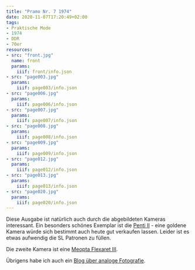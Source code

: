 ```yaml
---
title: "Pramo Nr. 7 1974"
date: 2020-11-07T17:20:49+02:00
tags:
- Praktische Mode
- 1974
- DDR
- 70er
resources:
- src: "front.jpg"
  name: front
  params:
    iiif: front/info.json
- src: "page003.jpg"
  params:
    iiif: page003/info.json
- src: "page006.jpg"
  params:
    iiif: page006/info.json
- src: "page007.jpg"
  params:
    iiif: page007/info.json
- src: "page008.jpg"
  params:
    iiif: page008/info.json
- src: "page009.jpg"
  params:
    iiif: page009/info.json
- src: "page012.jpg"
  params:
    iiif: page012/info.json
- src: "page013.jpg"
  params:
    iiif: page013/info.json
- src: "page020.jpg"
  params:
    iiif: page020/info.json
---
```

Diese Ausgabe ist natürlich auch durch die abgebildeten Kameras interessant. <!--more-->
Ein besonders schönes Exemplar ist die [Penti II](http://camera-wiki.org/wiki/Penti) - eine goldene Kamera würde sich bestimmt auch heute gut verkaufen lassen. Leider ist es etwas aufwendig die SL Patronen zu füllen.

Die zweite Kamera ist eine [Meopta Flexaret III](http://camera-wiki.org/wiki/Flexaret_III).

Übrigens habe ich auch ein [Blog über analoge Fotografie](https://yaapb.projektemacher.org/).
